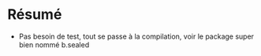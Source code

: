 # Résumé

* Pas besoin de test, tout se passe à la compilation, voir le package super bien nommé b.sealed